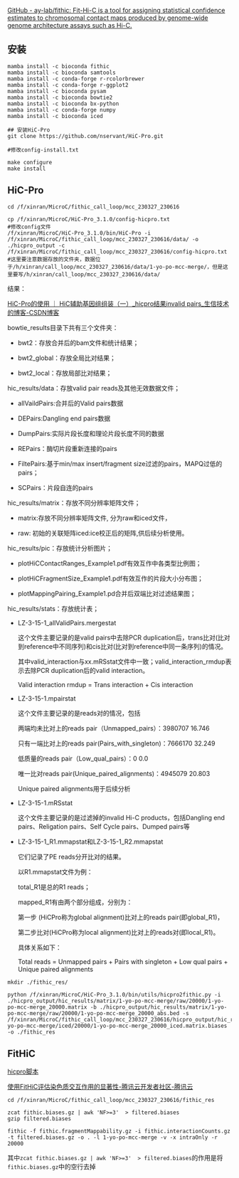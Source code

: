 [GitHub - ay-lab/fithic: Fit-Hi-C is a tool for assigning statistical confidence estimates to chromosomal contact maps produced by genome-wide genome architecture assays such as Hi-C.](https://github.com/ay-lab/fithic)

## 安装

```Shell
mamba install -c bioconda fithic
mamba install -c bioconda samtools
mamba install -c conda-forge r-rcolorbrewer
mamba install -c conda-forge r-ggplot2
mamba install -c bioconda pysam
mamba install -c bioconda bowtie2
mamba install -c bioconda bx-python
mamba install -c conda-forge numpy
mamba install -c bioconda iced

## 安装HiC-Pro
git clone https://github.com/nservant/HiC-Pro.git

#修改config-install.txt

make configure
make install

```

## HiC-Pro

```Shell
cd /f/xinran/MicroC/fithic_call_loop/mcc_230327_230616

cp /f/xinran/MicroC/HiC-Pro_3.1.0/config-hicpro.txt
#修改config文件
/f/xinran/MicroC/HiC-Pro_3.1.0/bin/HiC-Pro -i /f/xinran/MicroC/fithic_call_loop/mcc_230327_230616/data/ -o ./hicpro_output -c /f/xinran/MicroC/fithic_call_loop/mcc_230327_230616/config-hicpro.txt
#这里要注意数据存放的文件夹，数据位于/h/xinran/call_loop/mcc_230327_230616/data/1-yo-po-mcc-merge/，但是这里要写/h/xinran/call_loop/mcc_230327_230616/data/
```

结果：

[HiC-Pro的使用 ｜ HiC辅助基因组组装（一）_hicpro结果invalid pairs_生信技术的博客-CSDN博客](https://blog.csdn.net/m0_49960764/article/details/118887684)

bowtie_results目录下共有三个文件夹：

- bwt2：存放合并后的bam文件和统计结果；

- bwt2_global：存放全局比对结果；

- bwt2_local：存放局部比对结果；

hic_results/data：存放valid pair reads及其他无效数据文件；

- allVaildPairs:合并后的Valid pairs数据

- DEPairs:Dangling end pairs数据

- DumpPairs:实际片段长度和理论片段长度不同的数据

- REPairs：酶切片段重新连接的pairs

- FiltePairs:基于min/max insert/fragment size过滤的pairs，MAPQ过低的pairs；

- SCPairs：片段自连的pairs

hic_results/matrix：存放不同分辨率矩阵文件；

- matrix:存放不同分辨率矩阵文件, 分为raw和iced文件，

- raw: 初始的关联矩阵iced:ice校正后的矩阵,供后续分析使用。

hic_results/pic：存放统计分析图片；

- plotHiCContactRanges_Example1.pdf有效互作中各类型比例图；

- plotHiCFragmentSize_Example1.pdf有效互作的片段大小分布图；

- plotMappingPairing_Example1.pd合并后双端比对过滤结果图；

hic_results/stats：存放统计表；

- LZ-3-15-1_allValidPairs.mergestat

    这个文件主要记录的是valid pairs中去除PCR duplication后，trans比对(比对到reference中不同序列)和cis比对(比对到reference中同一条序列)的情况。

    其中valid_interaction与xx.mRSstat文件中一致；valid_interaction_rmdup表示去除PCR duplication后的valid interaction。

    Valid interaction rmdup = Trans interaction + Cis interaction

- LZ-3-15-1.mpairstat

    这个文件主要记录的是reads对的情况，包括

    两端均未比对上的reads pair（Unmapped_pairs）：3980707 16.746

    只有一端比对上的reads pair(Pairs_with_singleton)：7666170 32.249

    低质量的reads pair（Low_qual_pairs）：0 0.0

    唯一比对reads pair(Unique_paired_alignments)：4945079 20.803

    Unique paired alignments用于后续分析

- LZ-3-15-1.mRSstat

    这个文件主要记录的是过滤掉的invalid Hi-C products，包括Dangling end pairs、Religation pairs、Self Cycle pairs、Dumped pairs等

- LZ-3-15-1_R1.mmapstat和LZ-3-15-1_R2.mmapstat

    它们记录了PE reads分开比对的结果。

    以R1.mmapstat文件为例：

    total_R1是总的R1 reads；

    mapped_R1有由两个部分组成，分别为：

    第一步 (HiCPro称为global alignment)比对上的reads pair(即global_R1)，

    第二步比对(HiCPro称为local alignment)比对上的reads对(即local_R1)。

    具体关系如下：

    Total reads = Unmapped pairs + Pairs with singleton + Low qual pairs + Unique paired alignments

```Shell
mkdir ./fithic_res/

python /f/xinran/MicroC/HiC-Pro_3.1.0/bin/utils/hicpro2fithic.py -i ./hicpro_output/hic_results/matrix/1-yo-po-mcc-merge/raw/20000/1-yo-po-mcc-merge_20000.matrix -b ./hicpro_output/hic_results/matrix/1-yo-po-mcc-merge/raw/20000/1-yo-po-mcc-merge_20000_abs.bed -s /f/xinran/MicroC/fithic_call_loop/mcc_230327_230616/hicpro_output/hic_results/matrix/1-yo-po-mcc-merge/iced/20000/1-yo-po-mcc-merge_20000_iced.matrix.biases -o ./fithic_res
```

## FitHiC
[hicpro脚本](https://www.jianshu.com/p/c69da38b39a3)

[使用FitHiC评估染色质交互作用的显著性-腾讯云开发者社区-腾讯云](https://cloud.tencent.com/developer/article/1557256)

```Shell
cd /f/xinran/MicroC/fithic_call_loop/mcc_230327_230616/fithic_res

zcat fithic.biases.gz | awk 'NF>=3'  > filtered.biases
gzip filtered.biases

fithic -f fithic.fragmentMappability.gz -i fithic.interactionCounts.gz -t filtered.biases.gz -o . -l 1-yo-po-mcc-merge -v -x intraOnly -r 20000
```

其中`zcat fithic.biases.gz | awk 'NF>=3'  > filtered.biases`的作用是将`fithic.biases.gz`中的空行去掉





